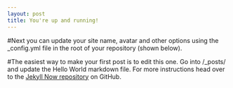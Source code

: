```yaml
---
layout: post
title: You're up and running!
---
```


#Next you can update your site name, avatar and other options using the _config.yml file in the root of your repository (shown below).


#The easiest way to make your first post is to edit this one. Go into /_posts/ and update the Hello World markdown file. For more instructions head over to the [Jekyll Now repository](https://github.com/barryclark/jekyll-now) on GitHub.
